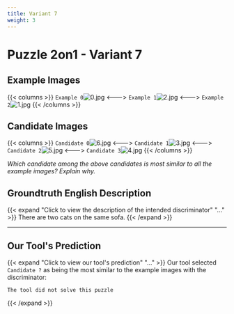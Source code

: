 ```yaml
---
title: Variant 7
weight: 3
---
```


# Puzzle 2on1 - Variant 7

## Example Images
{{< columns >}}
`Example 0`![0.jpg](/natscene_data/images/0.jpg)
<--->
`Example 1`![2.jpg](/natscene_data/images/2.jpg)
<--->
`Example 2`![1.jpg](/natscene_data/images/1.jpg)
{{< /columns >}}

## Candidate Images
{{< columns >}}
`Candidate 0`![6.jpg](/natscene_data/images/6.jpg)
<--->
`Candidate 1`![3.jpg](/natscene_data/images/3.jpg)
<--->
`Candidate 2`![5.jpg](/natscene_data/images/5.jpg)
<--->
`Candidate 3`![4.jpg](/natscene_data/images/4.jpg)
{{< /columns >}}

*Which candidate among the above candidates is most similar to all the example images? Explain why.*

## Groundtruth English Description

{{< expand "Click to view the description of the intended discriminator" "..." >}}
There are two cats on the same sofa.
{{< /expand >}}

---



## Our Tool's Prediction

{{< expand "Click to view our tool's prediction" "..." >}}
Our tool selected `Candidate ?` as being the most similar to the example images with the discriminator:
```plaintext
The tool did not solve this puzzle
```
{{< /expand >}}
